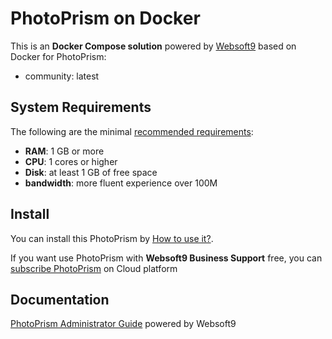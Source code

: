 # PhotoPrism on Docker  

This is an **Docker Compose solution** powered by [Websoft9](https://www.websoft9.com) based on Docker for PhotoPrism:


 - community:  latest


## System Requirements

The following are the minimal [recommended requirements](https://www.photoprism.app/):

* **RAM**: 1 GB or more
* **CPU**: 1 cores or higher
* **Disk**: at least 1 GB of free space
* **bandwidth**: more fluent experience over 100M  

## Install

You can install this PhotoPrism by [How to use it?](https://github.com/Websoft9/docker-library#how-to-use-it).   

If you want use PhotoPrism with **Websoft9 Business Support** free, you can [subscribe PhotoPrism](https://www.websoft9.com/apps) on Cloud platform

## Documentation

[PhotoPrism Administrator Guide](https://support.websoft9.com/docs/photoprism) powered by Websoft9
